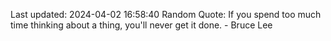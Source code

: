 Last updated: 2024-04-02 16:58:40
Random Quote: If you spend too much time thinking about a thing, you'll never get it done. - Bruce Lee